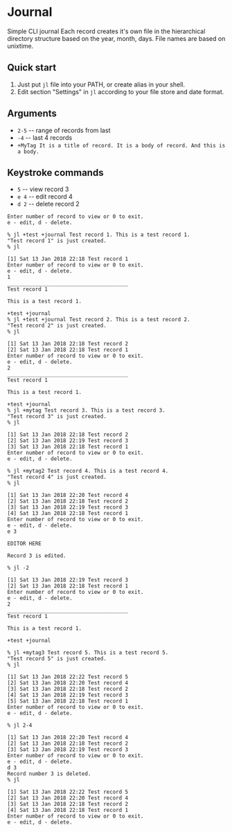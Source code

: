 # Journal

Simple CLI journal
Each record creates it's own file in the hierarchical directory structure based on the year, month, days.
File names are based on unixtime.

## Quick start

1. Just put ```jl``` file into your PATH, or create alias in your shell.
2. Edit section "Settings" in ```jl``` according to your file store and date format.

## Arguments
* ```2-5``` -- range of records from last
* ```-4``` -- last 4 records
* ```+MyTag It is a title of record. It is a body of record. And this is a body.```


## Keystroke commands
* ```5``` -- view record 3
* ```e 4``` -- edit record 4
* ```d 2``` -- delete record 2


```% jl
Enter number of record to view or 0 to exit.
e - edit, d - delete.

% jl +test +journal Test record 1. This is a test record 1.
"Test record 1" is just created.
% jl                

[1] Sat 13 Jan 2018 22:18 Test record 1
Enter number of record to view or 0 to exit.
e - edit, d - delete.
1
_______________________________________
Test record 1

This is a test record 1.

+test +journal
% jl +test +journal Test record 2. This is a test record 2.
"Test record 2" is just created.
% jl

[1] Sat 13 Jan 2018 22:18 Test record 2
[2] Sat 13 Jan 2018 22:18 Test record 1
Enter number of record to view or 0 to exit.
e - edit, d - delete.
2
_______________________________________
Test record 1

This is a test record 1.

+test +journal
% jl +mytag Test record 3. This is a test record 3.
"Test record 3" is just created.
% jl                

[1] Sat 13 Jan 2018 22:18 Test record 2
[2] Sat 13 Jan 2018 22:19 Test record 3
[3] Sat 13 Jan 2018 22:18 Test record 1
Enter number of record to view or 0 to exit.
e - edit, d - delete.

% jl +mytag2 Test record 4. This is a test record 4.
"Test record 4" is just created.
% jl                

[1] Sat 13 Jan 2018 22:20 Test record 4
[2] Sat 13 Jan 2018 22:18 Test record 2
[3] Sat 13 Jan 2018 22:19 Test record 3
[4] Sat 13 Jan 2018 22:18 Test record 1
Enter number of record to view or 0 to exit.
e - edit, d - delete.
e 3

EDITOR HERE

Record 3 is edited.

% jl -2

[1] Sat 13 Jan 2018 22:19 Test record 3
[2] Sat 13 Jan 2018 22:18 Test record 1
Enter number of record to view or 0 to exit.
e - edit, d - delete.
2
_______________________________________
Test record 1

This is a test record 1.

+test +journal

% jl +mytag3 Test record 5. This is a test record 5.
"Test record 5" is just created.
% jl

[1] Sat 13 Jan 2018 22:22 Test record 5
[2] Sat 13 Jan 2018 22:20 Test record 4
[3] Sat 13 Jan 2018 22:18 Test record 2
[4] Sat 13 Jan 2018 22:19 Test record 3
[5] Sat 13 Jan 2018 22:18 Test record 1
Enter number of record to view or 0 to exit.
e - edit, d - delete.

% jl 2-4

[1] Sat 13 Jan 2018 22:20 Test record 4
[2] Sat 13 Jan 2018 22:18 Test record 2
[3] Sat 13 Jan 2018 22:19 Test record 3
Enter number of record to view or 0 to exit.
e - edit, d - delete.
d 3
Record number 3 is deleted.
% jl

[1] Sat 13 Jan 2018 22:22 Test record 5
[2] Sat 13 Jan 2018 22:20 Test record 4
[3] Sat 13 Jan 2018 22:18 Test record 2
[4] Sat 13 Jan 2018 22:18 Test record 1
Enter number of record to view or 0 to exit.
e - edit, d - delete.
```
